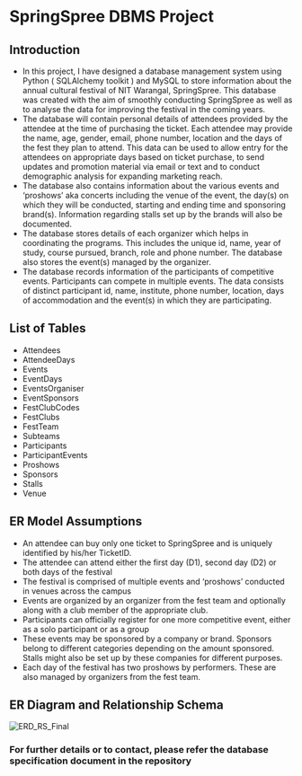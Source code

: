 # SpringSpree DBMS Project 
## Introduction
* In this project, I have designed a database management system using Python ( SQLAlchemy toolkit ) and MySQL to store information about the annual cultural festival of NIT Warangal, SpringSpree. This database was created with the aim of smoothly conducting SpringSpree as well as to analyse the data for improving the festival in the coming years. 
* The database will contain personal details of attendees provided by the attendee at the time of purchasing the ticket. Each attendee may provide the name, age, gender, email, phone number, location and the days of the fest they plan to attend. This data can be used to allow entry for the attendees on appropriate days based on ticket purchase, to send updates and promotion material via email or text and to conduct demographic analysis for expanding marketing reach.  
* The database also contains information about the various events and ‘proshows’ aka concerts including the venue of the event, the day(s) on which they will be conducted, starting and ending time and sponsoring brand(s). Information regarding stalls set up by the brands will also be documented. 
* The database stores details of each organizer which helps in coordinating the programs. This includes the unique id, name, year of study, course pursued, branch, role and phone number. The database also stores the event(s) managed by the organizer. 
* The database records information of the participants of competitive events. Participants can compete in multiple events. The data consists of distinct participant id, name, institute, phone number, location, days of accommodation and the event(s) in which they are participating. 

## List of Tables 
* Attendees
* AttendeeDays
* Events
* EventDays
* EventsOrganiser
* EventSponsors
* FestClubCodes
* FestClubs
* FestTeam
* Subteams
* Participants
* ParticipantEvents
* Proshows
* Sponsors
* Stalls
* Venue

## ER Model Assumptions
*	An attendee can buy only one ticket to SpringSpree and is uniquely identified by his/her TicketID. 
*	The attendee can attend either the first day (D1), second day (D2) or both days of the festival
*	The festival is comprised of multiple events and ‘proshows’ conducted in venues across the campus
*	Events are organized by an organizer from the fest team and optionally along with a club member of the appropriate club. 
*	Participants can officially register for one more competitive event, either as a solo participant or as a group
*	These events may be sponsored by a company or brand. Sponsors belong to different categories depending on the amount sponsored. Stalls might also be set up by these companies for different purposes.
*	Each day of the festival has two proshows by performers. These are also managed by organizers from the fest team.

## ER Diagram and Relationship Schema
![ERD_RS_Final](https://github.com/user-attachments/assets/2d6153fb-4084-49eb-af77-3fda4f0be5a9)

### For further details or to contact, please refer the database specification document in the repository
